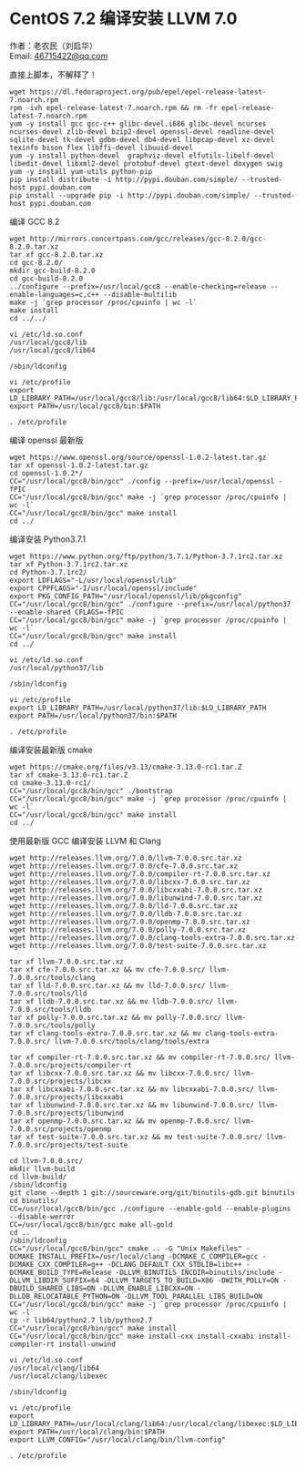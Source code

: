 # CentOS 7.2 编译安装 LLVM 7.0
作者：老农民（刘启华）  
Email: 46715422@qq.com  
  
直接上脚本，不解释了！  
    
    wget https://dl.fedoraproject.org/pub/epel/epel-release-latest-7.noarch.rpm  
    rpm -ivh epel-release-latest-7.noarch.rpm && rm -fr epel-release-latest-7.noarch.rpm
    yum -y install gcc gcc-c++ glibc-devel.i686 glibc-devel ncurses ncurses-devel zlib-devel bzip2-devel openssl-devel readline-devel sqlite-devel tk-devel gdbm-devel db4-devel libpcap-devel xz-devel texinfo bison flex libffi-devel libuuid-devel
    yum -y install python-devel  graphviz-devel elfutils-libelf-devel libedit-devel libxml2-devel protobuf-devel gtext-devel doxygen swig
    yum -y install yum-utils python-pip
    pip install distribute -i http://pypi.douban.com/simple/ --trusted-host pypi.douban.com
    pip install --upgrade pip -i http://pypi.douban.com/simple/ --trusted-host pypi.douban.com
    
编译 GCC 8.2  
    
    wget http://mirrors.concertpass.com/gcc/releases/gcc-8.2.0/gcc-8.2.0.tar.xz
    tar xf gcc-8.2.0.tar.xz
    cd gcc-8.2.0/
    mkdir gcc-build-8.2.0
    cd gcc-build-8.2.0
    ../configure --prefix=/usr/local/gcc8 --enable-checking=release --enable-languages=c,c++ --disable-multilib
    make -j `grep processor /proc/cpuinfo | wc -l`
    make install
    cd ../../
    
    vi /etc/ld.so.conf
    /usr/local/gcc8/lib
    /usr/local/gcc8/lib64
    
    /sbin/ldconfig
    
    vi /etc/profile
    export LD_LIBRARY_PATH=/usr/local/gcc8/lib:/usr/local/gcc8/lib64:$LD_LIBRARY_PATH
    export PATH=/usr/local/gcc8/bin:$PATH
    
    . /etc/profile
    
编译 openssl 最新版  
    
    wget https://www.openssl.org/source/openssl-1.0.2-latest.tar.gz
    tar xf openssl-1.0.2-latest.tar.gz
    cd openssl-1.0.2*/
    CC="/usr/local/gcc8/bin/gcc" ./config --prefix=/usr/local/openssl -fPIC
    CC="/usr/local/gcc8/bin/gcc" make -j `grep processor /proc/cpuinfo | wc -l`
    CC="/usr/local/gcc8/bin/gcc" make install
    cd ../
    
编译安装 Python3.7.1  
    
    wget https://www.python.org/ftp/python/3.7.1/Python-3.7.1rc2.tar.xz
    tar xf Python-3.7.1rc2.tar.xz
    cd Python-3.7.1rc2/
    export LDFLAGS="-L/usr/local/openssl/lib"
    export CPPFLAGS="-I/usr/local/openssl/include"
    export PKG_CONFIG_PATH="/usr/local/openssl/lib/pkgconfig"
    CC="/usr/local/gcc8/bin/gcc" ./configure --prefix=/usr/local/python37 --enable-shared CFLAGS=-fPIC
    CC="/usr/local/gcc8/bin/gcc" make -j `grep processor /proc/cpuinfo | wc -l`
    CC="/usr/local/gcc8/bin/gcc" make install
    cd ../
    
    vi /etc/ld.so.conf
    /usr/local/python37/lib
    
    /sbin/ldconfig
    
    vi /etc/profile
    export LD_LIBRARY_PATH=/usr/local/python37/lib:$LD_LIBRARY_PATH
    export PATH=/usr/local/python37/bin:$PATH
    
    . /etc/profile
    
编译安装最新版 cmake  
    
    wget https://cmake.org/files/v3.13/cmake-3.13.0-rc1.tar.Z
    tar xf cmake-3.13.0-rc1.tar.Z
    cd cmake-3.13.0-rc1/
    CC="/usr/local/gcc8/bin/gcc" ./bootstrap
    CC="/usr/local/gcc8/bin/gcc" make -j `grep processor /proc/cpuinfo | wc -l`
    CC="/usr/local/gcc8/bin/gcc" make install
    cd ../
    
使用最新版 GCC 编译安装 LLVM 和 Clang  
    
    wget http://releases.llvm.org/7.0.0/llvm-7.0.0.src.tar.xz
    wget http://releases.llvm.org/7.0.0/cfe-7.0.0.src.tar.xz
    wget http://releases.llvm.org/7.0.0/compiler-rt-7.0.0.src.tar.xz
    wget http://releases.llvm.org/7.0.0/libcxx-7.0.0.src.tar.xz
    wget http://releases.llvm.org/7.0.0/libcxxabi-7.0.0.src.tar.xz
    wget http://releases.llvm.org/7.0.0/libunwind-7.0.0.src.tar.xz
    wget http://releases.llvm.org/7.0.0/lld-7.0.0.src.tar.xz
    wget http://releases.llvm.org/7.0.0/lldb-7.0.0.src.tar.xz
    wget http://releases.llvm.org/7.0.0/openmp-7.0.0.src.tar.xz
    wget http://releases.llvm.org/7.0.0/polly-7.0.0.src.tar.xz
    wget http://releases.llvm.org/7.0.0/clang-tools-extra-7.0.0.src.tar.xz
    wget http://releases.llvm.org/7.0.0/test-suite-7.0.0.src.tar.xz
    
    tar xf llvm-7.0.0.src.tar.xz
    tar xf cfe-7.0.0.src.tar.xz && mv cfe-7.0.0.src/ llvm-7.0.0.src/tools/clang
    tar xf lld-7.0.0.src.tar.xz && mv lld-7.0.0.src/ llvm-7.0.0.src/tools/lld
    tar xf lldb-7.0.0.src.tar.xz && mv lldb-7.0.0.src/ llvm-7.0.0.src/tools/lldb
    tar xf polly-7.0.0.src.tar.xz && mv polly-7.0.0.src/ llvm-7.0.0.src/tools/polly
    tar xf clang-tools-extra-7.0.0.src.tar.xz && mv clang-tools-extra-7.0.0.src/ llvm-7.0.0.src/tools/clang/tools/extra
    
    tar xf compiler-rt-7.0.0.src.tar.xz && mv compiler-rt-7.0.0.src/ llvm-7.0.0.src/projects/compiler-rt
    tar xf libcxx-7.0.0.src.tar.xz && mv libcxx-7.0.0.src/ llvm-7.0.0.src/projects/libcxx
    tar xf libcxxabi-7.0.0.src.tar.xz && mv libcxxabi-7.0.0.src/ llvm-7.0.0.src/projects/libcxxabi
    tar xf libunwind-7.0.0.src.tar.xz && mv libunwind-7.0.0.src/ llvm-7.0.0.src/projects/libunwind
    tar xf openmp-7.0.0.src.tar.xz && mv openmp-7.0.0.src/ llvm-7.0.0.src/projects/openmp
    tar xf test-suite-7.0.0.src.tar.xz && mv test-suite-7.0.0.src/ llvm-7.0.0.src/projects/test-suite
    
    cd llvm-7.0.0.src/
    mkdir llvm-build
    cd llvm-build/
    /sbin/ldconfig
    git clone --depth 1 git://sourceware.org/git/binutils-gdb.git binutils
    cd binutils/
    CC=/usr/local/gcc8/bin/gcc ./configure --enable-gold --enable-plugins --disable-werror
    CC=/usr/local/gcc8/bin/gcc make all-gold
    cd ..
    /sbin/ldconfig
    CC="/usr/local/gcc8/bin/gcc" cmake .. -G "Unix Makefiles" -DCMAKE_INSTALL_PREFIX=/usr/local/clang -DCMAKE_C_COMPILER=gcc -DCMAKE_CXX_COMPILER=g++ -DCLANG_DEFAULT_CXX_STDLIB=libc++ -DCMAKE_BUILD_TYPE=Release -DLLVM_BINUTILS_INCDIR=binutils/include -DLLVM_LIBDIR_SUFFIX=64 -DLLVM_TARGETS_TO_BUILD=X86 -DWITH_POLLY=ON -DBUILD_SHARED_LIBS=ON -DLLVM_ENABLE_LIBCXX=ON -DLLDB_RELOCATABLE_PYTHON=ON -DLLVM_TOOL_PARALLEL_LIBS_BUILD=ON
    CC="/usr/local/gcc8/bin/gcc" make -j `grep processor /proc/cpuinfo | wc -l`
    cp -r lib64/python2.7 lib/python2.7
    CC="/usr/local/gcc8/bin/gcc" make install
    CC="/usr/local/gcc8/bin/gcc" make install-cxx install-cxxabi install-compiler-rt install-unwind
    
    vi /etc/ld.so.conf
    /usr/local/clang/lib64
    /usr/local/clang/libexec
    
    /sbin/ldconfig
    
    vi /etc/profile
    export LD_LIBRARY_PATH=/usr/local/clang/lib64:/usr/local/clang/libexec:$LD_LIBRARY_PATH
    export PATH=/usr/local/clang/bin:$PATH
    export LLVM_CONFIG="/usr/local/clang/bin/llvm-config"
    
    . /etc/profile
    
